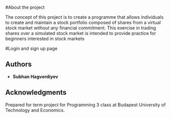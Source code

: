 #About the project

The concept of this project is to create a programme that allows individuals to create and
maintain a stock portfolio composed of shares from a virtual stock market without any
financial commitment. This exercise in trading shares over a simulated stock market is
intended to provide practice for beginners interested in stock markets

#Login and sign up page


## Authors

* **Subhan Hagverdiyev** 



## Acknowledgments
Prepared for term project for Programming 3 class at Budapest University of Technology and Economics.


